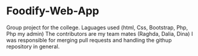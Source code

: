 # Foodify-Web-App
Group project for the college.
Laguages used (html, Css, Bootstrap, Php, Php my admin) 
The contributors are my team mates (Raghda, Dalia, Dina)
I was responsible for merging pull requests and handling the githup repository in general.
